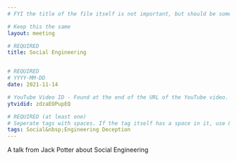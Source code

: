 ```yaml
---
# FYI the title of the file itself is not important, but should be somewhat relevant

# Keep this the same
layout: meeting

# REQUIRED
title: Social Engineering


# REQUIRED
# YYYY-MM-DD
date: 2021-11-14

# YouTube Video ID - Found at the end of the URL of the YouTube video. Used to grab the thumbnail and the video embed.
ytvidid: zdzaEOPupEQ

# REQUIRED (at least one)
# Seperate tags with spaces. If the tag itself has a space in it, use &nbsp; instead
tags: Social&nbsp;Engineering Deception
---
```

A talk from Jack Potter about Social Engineering
